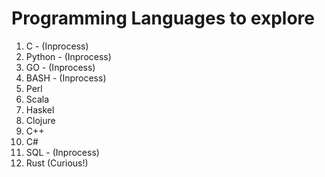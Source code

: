 # Programming Languages to explore

1. C - (Inprocess)
1. Python - (Inprocess)
1. GO - (Inprocess)
1. BASH - (Inprocess)
1. Perl
1. Scala
1. Haskel
1. Clojure
1. C++
1. C#
1. SQL - (Inprocess)
1. Rust (Curious!)

